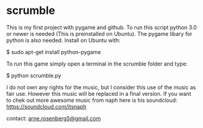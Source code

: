scrumble
========


This is my first project with pygame and github.
To run this script python 3.0 or newer is needed (This is preinstalled on Ubuntu).
The pygame libary for python is also needed. Install on Ubuntu with:


$ sudo apt-get install python-pygame


To run this game simply open a terminal in the scrumble folder and type:

$ python scrumble.py 


I do not own any rights for the music, but I consider this use of the music as fair use.
However this music will be replaced in a final version. If you want to chek out more awesome music from naph here is his soundcloud:
https://soundcloud.com/itsnaph




contact:
arne.rosenberg5@gmail.com